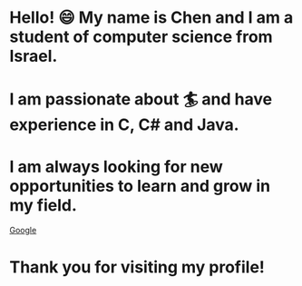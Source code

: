 
# Hello! :smile: My name is Chen and I am a student of computer science from Israel. 

# I am passionate about :surfer: and have experience in C, C# and Java. 

# I am always looking for new opportunities to learn and grow in my field.

<a href="https://www.google.com/" target="_blank">Google</a>

# Thank you for visiting my profile!




